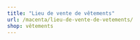 ```yaml
---
title: "Lieu de vente de vêtements"
url: /macenta/lieu-de-vente-de-vetements/
shop: vêtements
---
```

